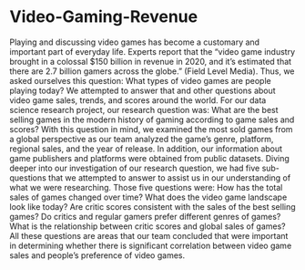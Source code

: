 # Video-Gaming-Revenue
Playing and discussing video games has become a customary and important part of everyday life. Experts report that the “video game industry brought in a colossal $150 billion in revenue in 2020, and it’s estimated that there are 2.7 billion gamers across the globe.” (Field Level Media). Thus, we asked ourselves this question: What types of video games are people playing today? We attempted to answer that and other questions about video game sales, trends, and scores around the world. For our data science research project, our research question was: What are the best selling games in the modern history of gaming according to game sales and scores? With this question in mind, we examined the most sold games from a global perspective as our team analyzed the game’s genre, platform, regional sales, and the year of release. In addition, our information about game publishers and platforms were obtained from public datasets. Diving deeper into our investigation of our research question, we had five sub-questions that we attempted to answer to assist us in our understanding of what we were researching. Those five questions were: How has the total sales of games changed over time? What does the video game landscape look like today? Are critic scores consistent with the sales of the best selling games? Do critics and regular gamers prefer different genres of games? What is the relationship between critic scores and global sales of games? All these questions are areas that our team concluded that were important in determining whether there is significant correlation between video game sales and people’s preference of video games. 
